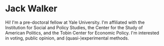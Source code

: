 # Jack Walker
Hi! I'm a pre-doctoral fellow at Yale University. I'm affiliated with the Institution for Social and Policy Studies, the Center for the Study of American Politics, and the Tobin Center for Economic Policy. I'm interested in voting, public opinion, and (quasi-)experimental methods.
